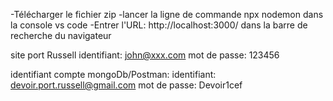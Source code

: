 -Télécharger le fichier zip
-lancer la ligne de commande npx nodemon dans la console vs code
-Entrer l'URL: http://localhost:3000/ dans la barre de recherche du navigateur



site port Russell
  identifiant: john@xxx.com
  mot de passe: 123456


identifiant compte mongoDb/Postman:
  identifiant: devoir.port.russell@gmail.com
  mot de passe: Devoir1cef
